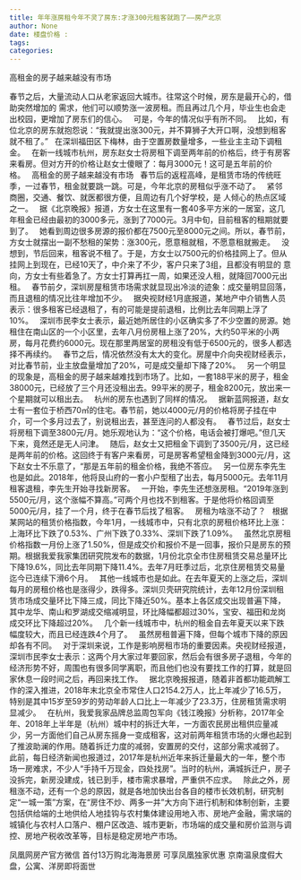 ```yaml
---
title: 年年涨房租今年不灵了房东:才涨300元租客就跑了——房产北京
author: None
date: 楼盘价格 : 
tags: 
categories: 
---
```

高租金的房子越来越没有市场  
<!-- more -->
春节之后，大量流动人口从老家返回大城市。往常这个时候，房东是最开心的，借助突然增加的
需求，他们可以顺势涨一波房租。而且再过几个月，毕业生也会走出校园，更增加了房东们的信心。  
可是，今年的情况似乎有所不同。  
比如，有位北京的房东就抱怨说：“我就提出涨300元，并不算狮子大开口啊，没想到租客就不租了。”  
在深圳福田区下梅林，由于空置房数量增多，一些业主主动下调租金。  
在新一线城市杭州，房东赵女士将房租下调至两年前的价格后，终于有房客来看房。但对方开的价格让赵女士傻眼了：每月3000元！这可是五年前的价格。  
高租金的房子越来越没有市场  
春节后的返程高峰，是租赁市场的传统旺季，一过春节，租金就要跳一跳。可是，今年北京的房租似乎涨不动了。  
紧邻
商圈，交通、餐饮、就医都很方便，且周边有几个好学校，是
人倾心的热点区域之一。  
据《北京晚报》报道，方女士在这里有一套40多平方米的一居室，这几年租金已经由最初的3000多元，涨到了7000元。3月中旬，目前租客的租期就要到了。  
她看到周边很多房源的报价都在7500元至8000元之间。所以，春节前，方女士就摆出一副不愁租的架势：涨300元，愿意租就租，不愿意租就搬走。  
没想到，节后回来，租客说不租了。于是，方女士以7500元的价格挂网上了。但从挂网上到现在，已经10天了，中介来了不少，客户只来了3组，且都没有明显的
意向，方女士有些着急了。方女士打算再扛一周，如果还没人租，就降回7000元出租。  
春节前夕，深圳房屋租赁市场需求就显现出冷淡的迹象：成交量明显回落，而且退租的情况比往年增加不少。  
据央视财经1月底报道，某地产中介销售人员表示：很多租客已经退租了，有的可能是提前退租，比例比去年同期上浮了10%。  
深圳市民李女士表示，最近她所居住的小区确实多了不少空置的房源。她租住在南山区的一个小区里，去年八月份房租上涨了20%，大约50平米的小两房，每月花费约6000元。现在那里两居室的房租没有低于6500元的，很多人都选择不再续约。  
春节之后，情况依然没有太大的变化。房屋中介向央视财经表示，对比春节前，业主放盘量增加了20%，可是成交量却下降了20%。  
另一个明显的现象是，高租金的房子越来越难找到市场了。比如，一套188平米的房子，租金38000元，已经放了三个月还没租出去。99平米的房子，租金8200元，放出来一个星期就可以租出去。  
杭州的房东也遇到了同样的情况。  
据新蓝网报道，赵女士有一套位于桥西70㎡的住宅。春节前，她以4000元/月的价格将房子挂在中介，可一个多月过去了，别说租出去，甚至连问的人都没有。  
春节过后，赵女士将房租下调至3800元/月。她乐观地认为：“这个价格，电话会被打爆吧。”但几天下来，竟然还是无人问津。  
随后，赵女士又把租金下调到了3500元/月，这已经是两年前的价格。这回终于有客户来看房，可是房客希望租金降到3000元/月，这下赵女士不乐意了，“那是五年前的租金价格，我绝不答应。  
另一位房东李先生也是如此。2018年，他将艮山府的一套小户型租了出去，每月5000元。去年11月租客退租，李先生开始寻找新房客。  
一开始，李先生还想涨房租。“2019年涨到5500元/月，这个涨幅不算高。”可两个月也找不到租客。于是他将价格回调至5000元/月，挂了一个月，终于在春节后找了租客。  
房租为啥涨不动了？  
根据某网站的租赁价格指数，今年1月，一线城市中，只有北京的房租价格环比上涨：上海环比下跌了0.53%、广州下跌了0.33%、深圳下跌了1.09%。  
虽然北京房租价格指数一月份上涨了1.50%，但是成交价和报价不是一回事，报价只是房东的预期。根据我爱我家集团研究院发布的数据，1月份北京全市住房租赁交易总量环比下降19.6%，同比去年同期下降11.4%。去年7月旺季过后，北京住房租赁交易量迄今已连续下滑6个月。  
其他一线城市也是如此。在去年夏天的上涨之后，深圳每月的房租价格也是涨得少，跌得多。深圳贝壳研究院统计，去年12月份深圳租赁市场成交量环比下降三成，同比下降近50%。基本上各区成交出现普遍下降，其中龙华、南山和罗湖成交缩减明显，环比降幅都超过30%，宝安、福田和龙岗成交环比下降超过20%。  
几个新一线城市中，杭州的租金自去年夏天以来下跌幅度较大，而且已经连跌4个月了。  
虽然房租普遍下降，但每个城市下降的原因却各有不同。  
对于深圳来说，工作是影响房租市场的重要因素。央视财经报道，深圳市民李女士表示：这两个月大家过年要回家，然后会有很多房子退租，今年的经济形势不好，周围也有很多同学离职，而且他们也没有要找工作的打算，就是回家休息一段时间之后，再回来找工作。  
据北京晚报报道，随着非首都功能疏解工作的深入推进，2018年末北京全市常住人口2154.2万人，比上年减少了16.5万，特别是其中15岁至59岁的劳动年龄人口比上一年减少了23.3万，住房租赁需求明显减少。  
在杭州，我爱我家品牌总监周包军向《钱江晚报》分析称，2017年全年、2018年上半年是（杭州）城中村的拆迁大年，一方面农民房出租供应量减少，另一方面他们自己从房东摇身一变成租客，这对前两年租赁市场的火爆也起到了推波助澜的作用。随着拆迁力度的减弱，安置房的交付，这部分需求减弱了。  
此前，每日经济新闻也报道过，2017年是杭州近年来拆迁量最大的一年，整个市场一房难求，不少人“手持千万现金，四处找房”。当时的杭州，满城拆迁户，房子没拆完，新房没建成，钱已到手，楼市需求暴增，严重供不应求。  
除此之外，房租涨不动，还有一个总的原因，就是各地加快出台各自的楼市长效机制，研究制定“一城一策”方案，在“房住不炒、两多一并”大方向下进行机制和体制创新，主要包括供给端的土地供给人地挂钩与农村集体建设用地入市、房地产金融，需求端的城镇化与农村人口落户、棚户区改造、城市更新，市场端的成交量和房价监测与调控、房地产税收改革等，目标是稳定房地产市场。  
                        
                        
                        
                        
                                        
                    
                    
                
                    
                    
                    
                
                    
                
凤凰网房产官方微信
首付13万购北海海景房 可享凤凰独家优惠
京南温泉度假大盘，公寓、洋房即将面世
	                        
	                    
	                        
	                    
